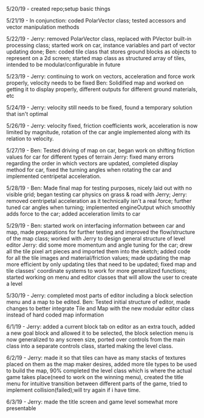  5/20/19 - created repo;setup basic things

5/21/19 - In conjunction: coded PolarVector class; tested accessors and vector manipulation methods

5/22/19 - Jerry: removed PolarVector class, replaced with PVector built-in processing class; started work on car, instance variables and part of vector updating done; 
Ben: coded tile class that stores ground blocks as objects to represent on a 2d screen; started map class as structured array of tiles, intended to be modular/configurable in future

5/23/19 - Jerry: continuing to work on vectors, acceleration and force work properly, velocity needs to be fixed
Ben: Solidified map and worked on getting it to display properly, different outputs for different ground materials, etc

5/24/19 - Jerry: velocity still needs to be fixed, found a temporary solution that isn't optimal

5/26/19 - Jerry: velocity fixed, friction coefficients work, acceleration is now limited by magnitude, rotation of the car angle implemented along with its relation to velocity.

5/27/19 - Ben: Tested driving of map on car, began work on shifting friction values for car for different types of terrain
Jerry: fixed many errors regarding the order in which vectors are updated, completed display method for car, fixed the turning angles when rotating the car and implemented centripetal acceleration.

5/28/19 - Ben: Made final map for testing purposes, nicely laid out with no visible grid; began testing car physics on grass & road with Jerry;
Jerry: removed centripetal acceleration as it technically isn't a real force; further tuned car angles when turning; implemented engineOutput which smoothly adds force to the car; added acceleration limits to car

5/29/19 - Ben: started work on interfacing information between car and map, made preparations for further testing and improved the flow/structure of the map class; worked with Jerry to design general structure of level editor
Jerry: did some more momentum and angle tuning for the car; drew all the tile pixel art pieces and imported them into the sketch; added code for all the tile images and material/friction values; made updating the map more efficient by only updating tiles that need to be updated; fixed map and tile classes' coordinate systems to work for more generalized functions; started working on menu and editor classes that will allow the user to create a level

5/30/19 - Jerry: completed most parts of editor including a block selection menu and a map to be edited.
Ben: Tested initial structure of editor, made changes to better integrate Tile and Map with the new modular editor class instead of hard coded map information

6/1/19 - Jerry: added a current block tab on editor as an extra touch, added a new goal block and allowed it to be selected, the block selection menu is now generalized to any screen size, ported over controls from the main class into a separate controls class, started making the level class.

6/2/19 - Jerry: made it so that tiles can have as many stacks of textures placed on them as the map maker desires, added more tile types to be used to build the map, 90% completed the level class which is where the actual game takes place(need to work on the winning menu), created the title menu for intuitive transition between different parts of the game, tried to implement collision(failed);will try again if i have time. 

6/3/19 - Jerry: made the title screen and game level somewhat more presentable
